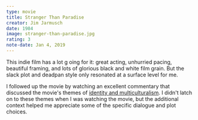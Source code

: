 ```yaml
---
type: movie
title: Stranger Than Paradise
creator: Jim Jarmusch
date: 1984
image: stranger-than-paradise.jpg
rating: 3
note-date: Jan 4, 2019
---
```


 This indie film has a lot g  oing for it: great acting, unhurried pacing, beautiful framing, and lots of glorious black and white film grain. But the slack plot and deadpan style only resonated at a surface level for me.

I followed up the movie by watching an excellent commentary that discussed the movie's themes of [identity and multiculturalism](https://www.youtube.com/watch?v=0tbenS0F7j4). I didn't latch on to these themes when I was watching the movie, but the additional context helped me appreciate some of the specific dialogue and plot choices.
